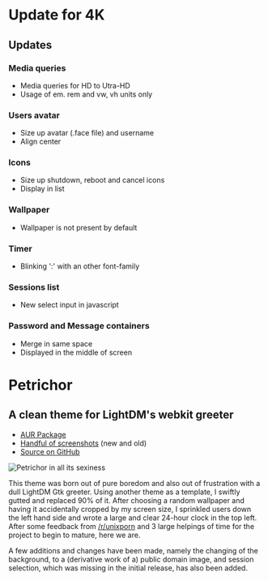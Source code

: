 # Update for 4K

## Updates

### Media queries
- Media queries for HD to Utra-HD
- Usage of em. rem and vw, vh units only

### Users avatar
- Size up avatar (.face file) and username
- Align center

### Icons
- Size up shutdown, reboot and cancel icons
- Display in list

### Wallpaper
- Wallpaper is not present by default

### Timer
- Blinking ':' with an other font-family

### Sessions list
- New select input in javascript

### Password and Message containers
- Merge in same space
- Displayed in the middle of screen


# Petrichor
## A clean theme for LightDM's webkit greeter

* [AUR Package][aur]
* [Handful of screenshots][scrot] (new and old)
* [Source on GitHub][source]

![Petrichor in all its sexiness](https://i.imgur.com/KEwNF54l.jpg)

This theme was born out of pure boredom and also out of frustration with a dull
LightDM Gtk greeter. Using another theme as a template, I swiftly gutted and
replaced 90% of it. After choosing a random wallpaper and having it
accidentally cropped by my screen size, I sprinkled users down the left hand
side and wrote a large and clear 24-hour clock in the top left. After some
feedback from [/r/unixporn][unixporn] and 3 large helpings of time for the
project to begin to mature, here we are.

A few additions and changes have been made, namely the changing of the
background, to a (derivative work of a) public domain image, and session
selection, which was missing in the initial release, has also been added.

[source]: https://github.com/phillid/petrichor
[aur]: https://aur.archlinux.org/packages/lightdm-webkit-theme-petrichor-git
[unixporn]: https://reddit.com/r/unixporn
[scrot]: https://imgur.com/a/7wyHg
